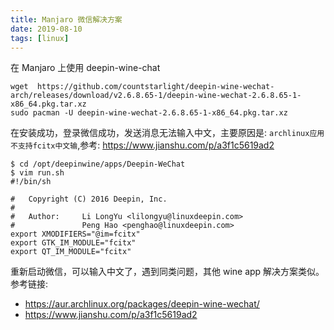 ```yaml
---
title: Manjaro 微信解决方案
date: 2019-08-10
tags: [linux]
---
```

在 Manjaro 上使用 deepin-wine-chat 
```shell
wget  https://github.com/countstarlight/deepin-wine-wechat-arch/releases/download/v2.6.8.65-1/deepin-wine-wechat-2.6.8.65-1-x86_64.pkg.tar.xz
sudo pacman -U deepin-wine-wechat-2.6.8.65-1-x86_64.pkg.tar.xz 
```
在安装成功，登录微信成功，发送消息无法输入中文，主要原因是: `archlinux应用不支持fcitx中文输`,参考: https://www.jianshu.com/p/a3f1c5619ad2
```shell
$ cd /opt/deepinwine/apps/Deepin-WeChat
$ vim run.sh                                          
#!/bin/sh                                                                       

#   Copyright (C) 2016 Deepin, Inc.
#
#   Author:     Li LongYu <lilongyu@linuxdeepin.com>
#               Peng Hao <penghao@linuxdeepin.com>
export XMODIFIERS="@im=fcitx"
export GTK_IM_MODULE="fcitx"
export QT_IM_MODULE="fcitx"
```
重新启动微信，可以输入中文了，遇到同类问题，其他 wine app 解决方案类似。
参考链接:
* https://aur.archlinux.org/packages/deepin-wine-wechat/
* https://www.jianshu.com/p/a3f1c5619ad2
